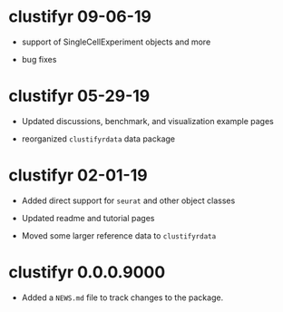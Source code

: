 # clustifyr 09-06-19

* support of SingleCellExperiment objects and more

* bug fixes

# clustifyr 05-29-19

* Updated discussions, benchmark, and visualization example pages

* reorganized `clustifyrdata` data package

# clustifyr 02-01-19

* Added direct support for `seurat` and other object classes

* Updated readme and tutorial pages

* Moved some larger reference data to `clustifyrdata`

# clustifyr 0.0.0.9000

* Added a `NEWS.md` file to track changes to the package.
